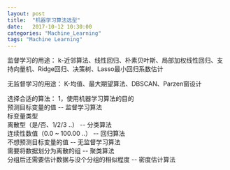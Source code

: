```yaml
---
layout: post
title:  "机器学习算法选型"
date:   2017-10-12 10:30:00
categories: "Machine_Learning"
tags: "Machine Learning"
---
```

监督学习的用途：
k-近邻算法、线性回归、朴素贝叶斯、局部加权线性回归、支持向量机、Ridge回归、决策树、Lasso最小回归系数估计

无监督学习的用途：
K-均值、最大期望算法、DBSCAN、Parzen窗设计

选择合适的算法：
1，使用机器学习算法的目的<br/>
  预测目标变量的值 -- 监督学习算法 <br/>
                      标变量类型 <br/>
                          离散型（是/否、1/2/3 ..） -- 分类算法<br/>
                          连续性数值（0.0 ~ 100.00 ..） -- 回归算法<br/>
  不想预测目标变量的值 -- 无监督学习算法<br/>
                           需要将数据划分为离散的组  -- 聚类算法<br/>
                           分组后还需要估计数据与没个分组的相似程度 -- 密度估计算法<br/>

